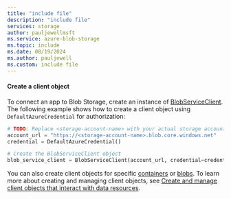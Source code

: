 ```yaml
---
title: "include file"
description: "include file"
services: storage
author: pauljewellmsft
ms.service: azure-blob-storage
ms.topic: include
ms.date: 08/19/2024
ms.author: pauljewell
ms.custom: include file
---
```


#### Create a client object

To connect an app to Blob Storage, create an instance of [BlobServiceClient](/python/api/azure-storage-blob/azure.storage.blob.blobserviceclient). The following example shows how to create a client object using `DefaultAzureCredential` for authorization:

```python
# TODO: Replace <storage-account-name> with your actual storage account name
account_url = "https://<storage-account-name>.blob.core.windows.net"
credential = DefaultAzureCredential()

# Create the BlobServiceClient object
blob_service_client = BlobServiceClient(account_url, credential=credential)
```

You can also create client objects for specific [containers](../../articles/storage/blobs/storage-blob-client-management.md?tabs=python#create-a-blobcontainerclient-object) or [blobs](../../articles/storage/blobs/storage-blob-client-management.md?tabs=python#create-a-blobclient-object). To learn more about creating and managing client objects, see [Create and manage client objects that interact with data resources](../../articles/storage/blobs/storage-blob-client-management.md).

